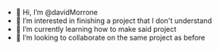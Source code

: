 - 👋 Hi, I’m @davidMorrone
- 👀 I’m interested in finishing a project that I don't understand
- 🌱 I’m currently learning how to make said project
- 💞️ I’m looking to collaborate on the same project as before

<!---
davidMorrone/davidMorrone is a ✨ special ✨ repository because its `README.md` (this file) appears on your GitHub profile.
You can click the Preview link to take a look at your changes.
--->
